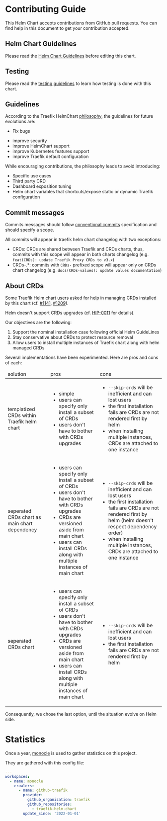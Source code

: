# Contributing Guide

This Helm Chart accepts contributions from GitHub pull requests.
You can find help in this document to get your contribution accepted.

## Helm Chart Guidelines

Please read the [Helm Chart Guidelines](./traefik/Guidelines.md) before editing this chart.

## Testing

Please read the [testing guidelines](./TESTING.md) to learn how testing is done with this chart.

## Guidelines

According to the Traefik HelmChart [philosophy](./README.md#philosophy),
the guidelines for future evolutions are:

- Fix bugs
* improve security
* improve HelmChart support
* improve Kubernetes features support
* improve Traefik default configuration

While encouraging contributions, the philosophy leads to avoid introducing:

- Specific use cases
- Third party CRD
- Dashboard exposition tuning
- Helm chart variables that shortcuts/expose static or dynamic Traefik configuration

## Commit messages

Commits messages should follow [conventional commits](https://www.conventionalcommits.org/en/v1.0.0/) specification and should specify a scope.

All commits will appear in traefik helm chart changelog with two exceptions:

- CRDs: CRDs are shared between Traefik and CRDs charts, thus, commits with this scope will appear in both charts changelog (e.g. `feat(CRDs): update Traefik Proxy CRDs to v3.x`)
- CRDs-.*: commits with `CRDs-` prefixed scope will appear only on CRDs chart changelog (e.g. `docs(CRDs-values): update values documentation`)   

## About CRDs

Some Traefik Helm chart users asked for help in managing CRDs installed by this chart (cf. [#1141](https://github.com/traefik/traefik-helm-chart/issues/1141), [#1209](https://github.com/traefik/traefik-helm-chart/issues/1209)).

Helm doesn't support CRDs upgrades (cf. [HIP-0011](https://github.com/helm/community/blob/main/hips/hip-0011.md) for details).

Our objectives are the following:

1. Support the nominal installation case following official Helm GuideLines
2. Stay conservative about CRDs to protect resource removal
3. Allow users to install multiple instances of Traefik chart along with helm managed CRDs

Several implementations have been experimented. Here are pros and cons of each:

<table>
    <thead>
    <tr>
        <td>solution</td>
        <td>pros</td>
        <td>cons</td>
    </tr>
    </thead>
    <tbody>
    <tr>
        <td>templatized CRDs within Traefik helm chart</td>
        <td>
            <ul>
                <li>simple</li>
                <li>users can specify only install a subset of CRDs</li>
                <li>users don't have to bother with CRDs upgrades</li>
            </ul>
        </td>
        <td>
            <ul>
                <li><code>--skip-crds</code> will be inefficient and can lost users</li>
                <li>the first installation fails are CRDs are not rendered first by helm</li>
                <li>when installing multiple instances, CRDs are attached to one instance</li>
            </ul>
        </td>
    </tr>
    <tr>
        <td>seperated CRDs chart as main chart dependency</td>
        <td>
            <ul>
                <li>users can specify only install a subset of CRDs</li>
                <li>users don't have to bother with CRDs upgrades</li>
                <li>CRDs are versioned aside from main chart</li>
                <li>users can install CRDs along with multiple instances of main chart</li>
            </ul>
        </td>
        <td>
            <ul>
                <li><code>--skip-crds</code> will be inefficient and can lost users</li>
                <li>the first installation fails are CRDs are not rendered first by helm (helm doesn't respect dependency order)</li>
                <li>when installing multiple instances, CRDs are attached to one instance</li>
            </ul>
        </td>
    </tr>
    <tr>
        <td>seperated CRDs chart</td>
        <td>
            <ul>
                <li>users can specify only install a subset of CRDs</li>
                <li>users don't have to bother with CRDs upgrades</li>
                <li>CRDs are versioned aside from main chart</li>
                <li>users can install CRDs along with multiple instances of main chart</li>
            </ul>
        </td>
        <td>
            <ul>
                <li><code>--skip-crds</code> will be inefficient and can lost users</li>
                <li>the first installation fails are CRDs are not rendered first by helm</li>
            </ul>
        </td>
    </tr>
    </tbody>
</table>

Consequently, we chose the last option, until the situation evolve on Helm side.

# Statistics

Once a year, [monocle](https://github.com/change-metrics/monocle) is used to gather statistics on this project.

They are gathered with this config file:

```yaml
---
workspaces:
  - name: monocle
    crawlers:
      - name: github-traefik
        provider:
          github_organization: traefik
          github_repositories:
            - traefik-helm-chart
        update_since: '2022-01-01'
```
